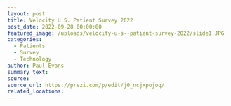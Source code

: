 ```yaml
---
layout: post
title: Velocity U.S. Patient Survey 2022
post_date: 2022-09-28 00:00:00
featured_image: /uploads/velocity-u-s--patient-survey-2022/slide1.JPG
categories:
  - Patients
  - Survey
  - Technology
author: Paul Evans
summary_text:
source:
source_url: https://prezi.com/p/edit/j0_ncjxpojoq/
related_locations:
---
```

